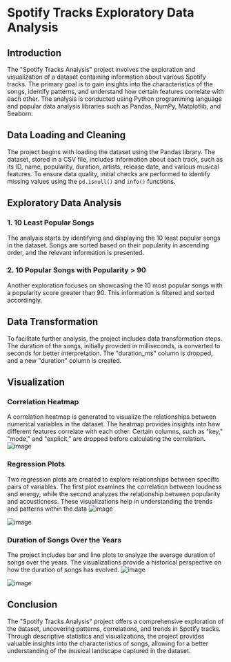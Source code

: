 # Spotify Tracks Exploratory Data Analysis

## Introduction
The "Spotify Tracks Analysis" project involves the exploration and visualization of a dataset containing information about various Spotify tracks. The primary goal is to gain insights into the characteristics of the songs, identify patterns, and understand how certain features correlate with each other. The analysis is conducted using Python programming language and popular data analysis libraries such as Pandas, NumPy, Matplotlib, and Seaborn.

## Data Loading and Cleaning
The project begins with loading the dataset using the Pandas library. The dataset, stored in a CSV file, includes information about each track, such as its ID, name, popularity, duration, artists, release date, and various musical features. To ensure data quality, initial checks are performed to identify missing values using the `pd.isnull()` and `info()` functions.

## Exploratory Data Analysis
### 1. 10 Least Popular Songs
The analysis starts by identifying and displaying the 10 least popular songs in the dataset. Songs are sorted based on their popularity in ascending order, and the relevant information is presented.

### 2. 10 Popular Songs with Popularity > 90
Another exploration focuses on showcasing the 10 most popular songs with a popularity score greater than 90. This information is filtered and sorted accordingly.

## Data Transformation
To facilitate further analysis, the project includes data transformation steps. The duration of the songs, initially provided in milliseconds, is converted to seconds for better interpretation. The "duration_ms" column is dropped, and a new "duration" column is created.

## Visualization
### Correlation Heatmap
A correlation heatmap is generated to visualize the relationships between numerical variables in the dataset. The heatmap provides insights into how different features correlate with each other. Certain columns, such as "key," "mode," and "explicit," are dropped before calculating the correlation.
![image](https://github.com/no37no37/spotify_tracks_eda/assets/132648428/7fcca6ad-ce75-45f9-b4e5-88c93a3d49d6)


### Regression Plots
Two regression plots are created to explore relationships between specific pairs of variables. The first plot examines the correlation between loudness and energy, while the second analyzes the relationship between popularity and acousticness. These visualizations help in understanding the trends and patterns within the data
![image](https://github.com/no37no37/spotify_tracks_eda/assets/132648428/d6891b87-166a-4dce-a2bc-6497e74ca0b2)

![image](https://github.com/no37no37/spotify_tracks_eda/assets/132648428/e67c8b84-1ee2-43d3-9b43-39d6300db6a7)

### Duration of Songs Over the Years
The project includes bar and line plots to analyze the average duration of songs over the years. The visualizations provide a historical perspective on how the duration of songs has evolved.
![image](https://github.com/no37no37/spotify_tracks_eda/assets/132648428/f52731f2-fe76-48d5-bbe5-2df0f44f0dfe)

![image](https://github.com/no37no37/spotify_tracks_eda/assets/132648428/c1afae7e-0944-4a28-ba0c-d9ce496bcc81)

## Conclusion
The "Spotify Tracks Analysis" project offers a comprehensive exploration of the dataset, uncovering patterns, correlations, and trends in Spotify tracks. Through descriptive statistics and visualizations, the project provides valuable insights into the characteristics of songs, allowing for a better understanding of the musical landscape captured in the dataset.
